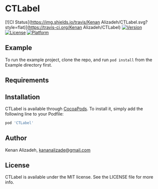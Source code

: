 # CTLabel

[![CI Status](https://img.shields.io/travis/Kenan Alizadeh/CTLabel.svg?style=flat)](https://travis-ci.org/Kenan Alizadeh/CTLabel)
[![Version](https://img.shields.io/cocoapods/v/CTLabel.svg?style=flat)](https://cocoapods.org/pods/CTLabel)
[![License](https://img.shields.io/cocoapods/l/CTLabel.svg?style=flat)](https://cocoapods.org/pods/CTLabel)
[![Platform](https://img.shields.io/cocoapods/p/CTLabel.svg?style=flat)](https://cocoapods.org/pods/CTLabel)

## Example

To run the example project, clone the repo, and run `pod install` from the Example directory first.

## Requirements

## Installation

CTLabel is available through [CocoaPods](https://cocoapods.org). To install
it, simply add the following line to your Podfile:

```ruby
pod 'CTLabel'
```

## Author

Kenan Alizadeh, kananalizade@gmail.com

## License

CTLabel is available under the MIT license. See the LICENSE file for more info.
